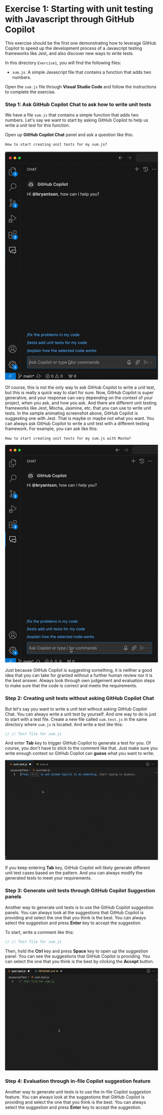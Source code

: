 # Exercise 1: Starting with unit testing with Javascript through GitHub Copilot

This exercise should be the first one demonstrating how to leverage GitHub Copilot to speed up the development process of a Javascript testing frameworks like Jest, and also discover new ways to write tests.

In this directory `Exercise1`, you will find the following files:
- `sum.js`: A simple Javascript file that contains a function that adds two numbers.

Open the `sum.js` file through **Visual Studio Code** and follow the instructions to complete the exercise.

### Step 1: Ask GitHub Copilot Chat to ask how to write unit tests

We have a file `sum.js` that contains a simple function that adds two numbers. Let's say we want to start by asking GitHub Copilot to help us write a unit test for this function.

Open up **GitHub Copilot Chat** panel and ask a question like this:

`How to start creating unit tests for my sum.js?`

![Ask GitHub Copilot to write a unit test](../../images/Exercise1/1_AskCopilot4UnitTest.gif)

Of course, this is not the only way to ask GitHub Copilot to write a unit test, but this is really a quick way to start for sure. Now, GitHub Copilot is super generative, and your response can vary depending on the context of your project, when you ask, and how you ask. And there are different unit testing frameworks like Jest, Mocha, Jasmine, etc. that you can use to write unit tests. In the sample animating screenshot above, GitHub Copilot is suggesting one with Jest. That is maybe or maybe not what you want. You can always ask GitHub Copilot to write a unit test with a different testing framework. For example, you can ask like this:

`How to start creating unit tests for my sum.js with Mocha?`

![Unit Test in Mocha](../../images/Exercise1/2_AskToWriteUnitTestInMocha.gif)

Just because GitHub Copilot is suggesting something, it is neither a good idea that you can take for granted without a further human review nor it is the best answer. Always look through own judgement and evaluation steps to make sure that the code is correct and meets the requirements.

### Step 2: Creating unit tests without asking GitHub Copilot Chat

But let's say you want to write a unit test without asking GitHub Copilot Chat. You can always write a unit test by yourself. And one way to do is just to start with a test file. Create a new file called `sum.test.js` in the same directory where `sum.js` is located. And write a test like this:

```javascript
// // Test file for sum.js
```
And enter **Tab** key to trigger GitHub Copilot to generate a test for you. Of course, you don't have to stick to the comment like that. Just make sure you write enough context so GitHub Copilot can **guess** what you want to write.

![Write a test file](../../images/Exercise1/3_GenerateUnitTestsThroughTabs.gif)

If you keep entering **Tab** key, GitHub Copilot will likely generate different unit test cases based on the pattern. And you can always modify the generated tests to meet your requirements.

### Step 3: Generate unit tests through GitHub Copilot Suggestion panels

Another way to generate unit tests is to use the GitHub Copilot suggestion panels. You can always look at the suggestions that GitHub Copilot is providing and select the one that you think is the best. You can always select the suggestion and press **Enter** key to accept the suggestion.

To start, write a comment like this:

```javascript
// // Test file for sum.js
```

Then, hold the **Ctrl** key and press **Space** key to open up the suggestion panel. You can see the suggestions that GitHub Copilot is providing. You can select the one that you think is the best by clicking the **Accept** button.

![Generate unit tests through suggestion panels](../../images/Exercise1/4_GenerateTestsThroughCopilotPanel.gif)

### Step 4: Evaluation through in-file Copilot suggestion feature

Another way to generate unit tests is to use the in-file Copilot suggestion feature. You can always look at the suggestions that GitHub Copilot is providing and select the one that you think is the best. You can always select the suggestion and press **Enter** key to accept the suggestion.